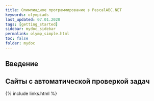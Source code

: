 ```yaml
---
title: Олимпиадное программирование в PascalABC.NET
keywords: olympiads
last_updated: 07.01.2020
tags: [getting_started]
sidebar: mydoc_sidebar
permalink: olymp_simple.html
toc: false
folder: mydoc
---
```


## Введение


## Сайты с автоматической проверкой задач


{% include links.html %}
